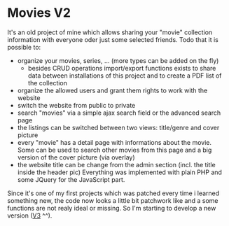 Movies V2
=========

It's an old project of mine which allows sharing your "movie" collection information with everyone oder just some selected friends. Todo that it is possible to:
- organize your movies, series, ... (more types can be added on the fly)
	- besides CRUD operations import/export functions exists to share data between installations of this project and to create a PDF list of the collection
- organize the allowed users and grant them rights to work with the website
- switch the website from public to private
- search "movies" via a simple ajax search field or the advanced search page
- the listings can be switched between two views: title/genre and cover picture
- every "movie" has a detail page with informations about the movie. Some can be used to search other movies from this page and a big version of the cover picture (via overlay)
- the website title can be change from the admin section (incl. the title inside the header pic)
Everything was implemented with plain PHP and some JQuery for the JavaScript part.

Since it's one of my first projects which was patched every time i learned something new, the code now looks a little bit patchwork like and a some functions are not realy ideal or missing. So I'm starting to develop a new version ([V3](https://github.com/Spezelechse/movies-v3) ^^).